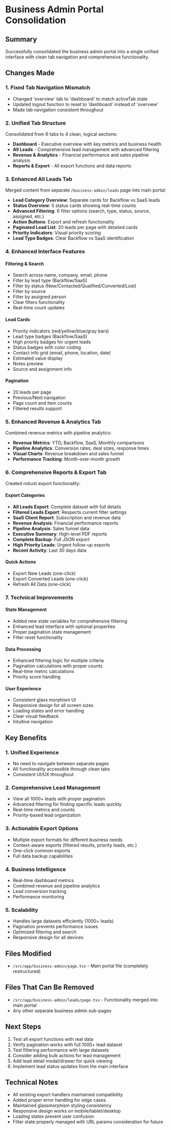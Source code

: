 # Business Admin Portal Consolidation

## Summary
Successfully consolidated the business admin portal into a single unified interface with clean tab navigation and comprehensive functionality.

## Changes Made

### 1. Fixed Tab Navigation Mismatch
- Changed 'overview' tab to 'dashboard' to match activeTab state
- Updated logout function to reset to 'dashboard' instead of 'overview'
- Made tab navigation consistent throughout

### 2. Unified Tab Structure
Consolidated from 6 tabs to 4 clean, logical sections:
- **Dashboard** - Executive overview with key metrics and business health
- **All Leads** - Comprehensive lead management with advanced filtering
- **Revenue & Analytics** - Financial performance and sales pipeline analysis  
- **Reports & Export** - All export functions and data reports

### 3. Enhanced All Leads Tab
Merged content from separate `/business-admin/leads` page into main portal:
- **Lead Category Overview**: Separate cards for Backflow vs SaaS leads
- **Status Overview**: 5 status cards showing real-time counts
- **Advanced Filtering**: 6 filter options (search, type, status, source, assigned, etc.)
- **Action Buttons**: Export and refresh functionality
- **Paginated Lead List**: 20 leads per page with detailed cards
- **Priority Indicators**: Visual priority scoring
- **Lead Type Badges**: Clear Backflow vs SaaS identification

### 4. Enhanced Interface Features
#### Filtering & Search
- Search across name, company, email, phone
- Filter by lead type (Backflow/SaaS)
- Filter by status (New/Contacted/Qualified/Converted/Lost)
- Filter by source
- Filter by assigned person
- Clear filters functionality
- Real-time count updates

#### Lead Cards
- Priority indicators (red/yellow/blue/gray bars)
- Lead type badges (Backflow/SaaS)
- High priority badges for urgent leads
- Status badges with color coding
- Contact info grid (email, phone, location, date)
- Estimated value display
- Notes preview
- Source and assignment info

#### Pagination
- 20 leads per page
- Previous/Next navigation
- Page count and item counts
- Filtered results support

### 5. Enhanced Revenue & Analytics Tab
Combined revenue metrics with pipeline analytics:
- **Revenue Metrics**: YTD, Backflow, SaaS, Monthly comparisons
- **Pipeline Analytics**: Conversion rates, deal sizes, response times
- **Visual Charts**: Revenue breakdown and sales funnel
- **Performance Tracking**: Month-over-month growth

### 6. Comprehensive Reports & Export Tab
Created robust export functionality:
#### Export Categories
- **All Leads Export**: Complete dataset with full details
- **Filtered Leads Export**: Respects current filter settings
- **SaaS Client Report**: Subscription and revenue data
- **Revenue Analysis**: Financial performance reports
- **Pipeline Analysis**: Sales funnel data
- **Executive Summary**: High-level PDF reports
- **Complete Backup**: Full JSON export
- **High Priority Leads**: Urgent follow-up exports
- **Recent Activity**: Last 30 days data

#### Quick Actions
- Export New Leads (one-click)
- Export Converted Leads (one-click) 
- Refresh All Data (one-click)

### 7. Technical Improvements
#### State Management
- Added new state variables for comprehensive filtering
- Enhanced lead interface with optional properties
- Proper pagination state management
- Filter reset functionality

#### Data Processing
- Enhanced filtering logic for multiple criteria
- Pagination calculations with proper counts
- Real-time metric calculations
- Priority score handling

#### User Experience
- Consistent glass morphism UI
- Responsive design for all screen sizes
- Loading states and error handling
- Clear visual feedback
- Intuitive navigation

## Key Benefits

### 1. Unified Experience
- No need to navigate between separate pages
- All functionality accessible through clean tabs
- Consistent UI/UX throughout

### 2. Comprehensive Lead Management
- View all 1000+ leads with proper pagination
- Advanced filtering for finding specific leads quickly
- Real-time metrics and counts
- Priority-based lead organization

### 3. Actionable Export Options
- Multiple export formats for different business needs
- Context-aware exports (filtered results, priority leads, etc.)
- One-click common exports
- Full data backup capabilities

### 4. Business Intelligence
- Real-time dashboard metrics
- Combined revenue and pipeline analytics
- Lead conversion tracking
- Performance monitoring

### 5. Scalability
- Handles large datasets efficiently (1000+ leads)
- Pagination prevents performance issues
- Optimized filtering and search
- Responsive design for all devices

## Files Modified
- `/src/app/business-admin/page.tsx` - Main portal file (completely restructured)

## Files That Can Be Removed
- `/src/app/business-admin/leads/page.tsx` - Functionality merged into main portal
- Any other separate business admin sub-pages

## Next Steps
1. Test all export functions with real data
2. Verify pagination works with full 1000+ lead dataset
3. Test filtering performance with large datasets
4. Consider adding bulk actions for lead management
5. Add lead detail modal/drawer for quick viewing
6. Implement lead status updates from the main interface

## Technical Notes
- All existing export handlers maintained compatibility
- Added proper error handling for edge cases  
- Maintained glassmorphism styling consistency
- Responsive design works on mobile/tablet/desktop
- Loading states prevent user confusion
- Filter state properly managed with URL params consideration for future